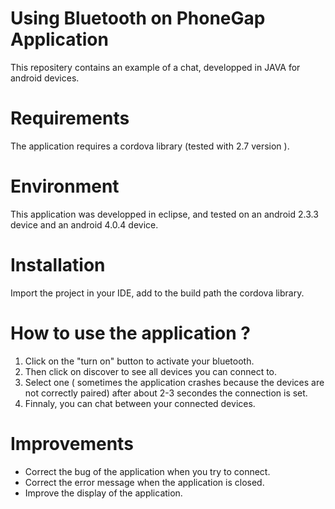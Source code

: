 Using Bluetooth on PhoneGap Application
======================


This repositery contains an example of a chat, developped in JAVA for android devices.

Requirements
======================
The application requires a cordova library (tested with 2.7 version ).

Environment
======================
This application was developped in eclipse, and tested on an android 2.3.3 device and an android 4.0.4 device.

Installation
======================

Import the project in your IDE, add to the build path the cordova library.

How to use the application ?
======================

1) Click on the "turn on" button to activate your bluetooth.
2) Then click on discover to see all devices you can connect to.
3) Select one ( sometimes the application crashes because the devices are not correctly paired) after about 2-3 secondes the connection is set.
4) Finnaly, you can chat between your connected devices.

Improvements
=======================
- Correct the bug of the application when you try to connect.
- Correct the error message when the application is closed.
- Improve the display of the application.
